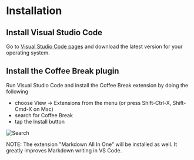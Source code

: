 # Installation

## Install Visual Studio Code

Go to [Visual Studio Code pages](https://code.visualstudio.com/) and download the latest version for your operating system.

## Install the Coffee Break plugin

Run Visual Studio Code and install the Coffee Break extension by doing the following

- choose View -> Extensions from the menu (or press Shift-Ctrl-X, Shift-Cmd-X on Mac)
- search for Coffee Break
- tap the Install button

![Search](../assets/img/docs/extension_search.png)

NOTE: The extension "Markdown All In One" will be installed as well. It greatly improves Markdown writing in VS Code.

